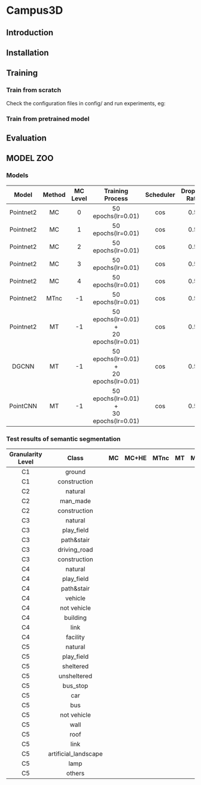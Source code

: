 # Campus3D
## Introduction
## Installation
## Training
### Train from scratch

  Check the configuration files in config/ and run experiments, eg:
### Train from pretrained model
## Evaluation
## MODEL ZOO
### Models
|Model|Method|MC Level|Training Process|Scheduler|Dropout<br>Rate|Download<br>Link|
:-:|:-:|:-:|:-:|:-:|:-:|:-:
|Pointnet2|MC|0|50 epochs(lr=0.01)|cos|0.5|[MC0]()|
|Pointnet2|MC|1|50 epochs(lr=0.01)|cos|0.5|[MC1]()|
|Pointnet2|MC|2|50 epochs(lr=0.01)|cos|0.5|[MC2]()|
|Pointnet2|MC|3|50 epochs(lr=0.01)|cos|0.5|[MC3]()|
|Pointnet2|MC|4|50 epochs(lr=0.01)|cos|0.5|[MC4]()|
|Pointnet2|MTnc|-1|50 epochs(lr=0.01)|cos|0.5|[pointnet2_MTnc]()|
|Pointnet2|MT|-1|50 epochs(lr=0.01) +<br>20 epochs(lr=0.01)|cos|0.5|[pointnet2_MT]()|
|DGCNN|MT|-1|50 epochs(lr=0.01) +<br>20 epochs(lr=0.01)|cos|0.5|[dgcnn_MT]()|
|PointCNN|MT|-1|50 epochs(lr=0.01) +<br>30 epochs(lr=0.01)|cos|0.5|[pointcnn_MT]()|
### Test results of semantic segmentation 
|Granularity Level|Class|MC|MC+HE|MTnc|MT|MT+HE|
:-:|:-:|:-:|:-:|:-:|:-:|:-:
|C1|ground||||||
|C1|construction||||||
|C2|natural||||||
|C2|man_made||||||
|C2|construction||||||
|C3|natural||||||
|C3|play_field||||||
|C3|path&stair||||||
|C3|driving_road||||||
|C3|construction||||||
|C4|natural||||||
|C4|play_field||||||
|C4|path&stair||||||
|C4|vehicle||||||
|C4|not vehicle||||||
|C4|building||||||
|C4|link||||||
|C4|facility||||||
|C5|natural||||||
|C5|play_field||||||
|C5|sheltered||||||
|C5|unsheltered||||||
|C5|bus_stop||||||
|C5|car||||||
|C5|bus||||||
|C5|not vehicle||||||
|C5|wall||||||
|C5|roof||||||
|C5|link||||||
|C5|artificial_landscape||||||
|C5|lamp||||||
|C5|others||||||
